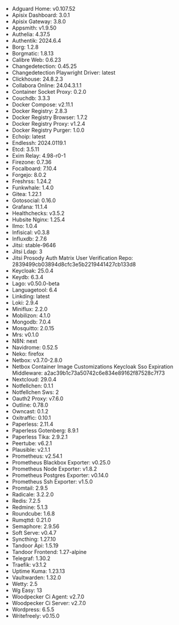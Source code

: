 * Adguard Home: v0.107.52
* Apisix Dashboard: 3.0.1
* Apisix Gateway: 3.8.0
* Appsmith: v1.9.50
* Authelia: 4.37.5
* Authentik: 2024.6.4
* Borg: 1.2.8
* Borgmatic: 1.8.13
* Calibre Web: 0.6.23
* Changedetection: 0.45.25
* Changedetection Playwright Driver: latest
* Clickhouse: 24.8.2.3
* Collabora Online: 24.04.3.1.1
* Container Socket Proxy: 0.2.0
* Couchdb: 3.3.3
* Docker Compose: v2.11.1
* Docker Registry: 2.8.3
* Docker Registry Browser: 1.7.2
* Docker Registry Proxy: v1.2.4
* Docker Registry Purger: 1.0.0
* Echoip: latest
* Endlessh: 2024.0119.1
* Etcd: 3.5.11
* Exim Relay: 4.98-r0-1
* Firezone: 0.7.36
* Focalboard: 7.10.4
* Forgejo: 8.0.2
* Freshrss: 1.24.2
* Funkwhale: 1.4.0
* Gitea: 1.22.1
* Gotosocial: 0.16.0
* Grafana: 11.1.4
* Healthchecks: v3.5.2
* Hubsite Nginx: 1.25.4
* Ilmo: 1.0.4
* Infisical: v0.3.8
* Influxdb: 2.7.6
* Jitsi: stable-9646
* Jitsi Ldap: 3
* Jitsi Prosody Auth Matrix User Verification Repo: 2839499cb03894d8cfc3e5b2219441427cb133d8
* Keycloak: 25.0.4
* Keydb: 6.3.4
* Lago: v0.50.0-beta
* Languagetool: 6.4
* Linkding: latest
* Loki: 2.9.4
* Miniflux: 2.2.0
* Mobilizon: 4.1.0
* Mongodb: 7.0.4
* Mosquitto: 2.0.15
* Mrs: v0.1.0
* N8N: next
* Navidrome: 0.52.5
* Neko: firefox
* Netbox: v3.7.0-2.8.0
* Netbox Container Image Customizations Keycloak Sso Expiration Middleware: a2ac39b1c73a50742c6e834e89162f87528c7f73
* Nextcloud: 29.0.4
* Notfellchen: 0.1.1
* Notfellchen Sws: 2
* Oauth2 Proxy: v7.6.0
* Outline: 0.78.0
* Owncast: 0.1.2
* Oxitraffic: 0.10.1
* Paperless: 2.11.4
* Paperless Gotenberg: 8.9.1
* Paperless Tika: 2.9.2.1
* Peertube: v6.2.1
* Plausible: v2.1.1
* Prometheus: v2.54.1
* Prometheus Blackbox Exporter: v0.25.0
* Prometheus Node Exporter: v1.8.2
* Prometheus Postgres Exporter: v0.14.0
* Prometheus Ssh Exporter: v1.5.0
* Promtail: 2.9.5
* Radicale: 3.2.2.0
* Redis: 7.2.5
* Redmine: 5.1.3
* Roundcube: 1.6.8
* Rumqttd: 0.21.0
* Semaphore: 2.9.56
* Soft Serve: v0.4.7
* Syncthing: 1.27.10
* Tandoor Api: 1.5.19
* Tandoor Frontend: 1.27-alpine
* Telegraf: 1.30.2
* Traefik: v3.1.2
* Uptime Kuma: 1.23.13
* Vaultwarden: 1.32.0
* Wetty: 2.5
* Wg Easy: 13
* Woodpecker Ci Agent: v2.7.0
* Woodpecker Ci Server: v2.7.0
* Wordpress: 6.5.5
* Writefreely: v0.15.0
